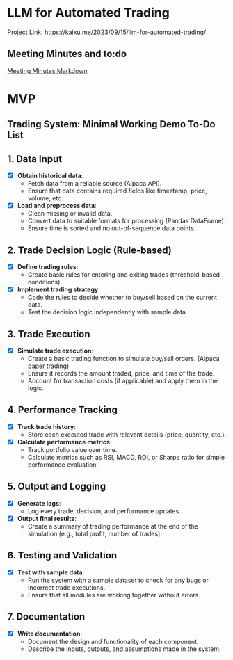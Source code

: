 # LLM for Automated Trading
Project Link: https://kaixu.me/2023/09/15/llm-for-automated-trading/

## Meeting Minutes and to:do
[Meeting Minutes Markdown](meetingMinutes.md)

# MVP
## Trading System: Minimal Working Demo To-Do List

## 1. Data Input
- [x] **Obtain historical data**: 
  - Fetch data from a reliable source (Alpaca API).
  - Ensure that data contains required fields like timestamp, price, volume, etc.
- [x] **Load and preprocess data**: 
  - Clean missing or invalid data.
  - Convert data to suitable formats for processing (Pandas DataFrame).
  - Ensure time is sorted and no out-of-sequence data points.

## 2. Trade Decision Logic (Rule-based)
- [x] **Define trading rules**: 
  - Create basic rules for entering and exiting trades (threshold-based conditions).
- [x] **Implement trading strategy**: 
  - Code the rules to decide whether to buy/sell based on the current data.
  - Test the decision logic independently with sample data.

## 3. Trade Execution
- [x] **Simulate trade execution**:
  - Create a basic trading function to simulate buy/sell orders. (Alpaca paper trading)
  - Ensure it records the amount traded, price, and time of the trade.
  - Account for transaction costs (if applicable) and apply them in the logic.

## 4. Performance Tracking
- [x] **Track trade history**: 
  - Store each executed trade with relevant details (price, quantity, etc.).
- [x] **Calculate performance metrics**: 
  - Track portfolio value over time.
  - Calculate metrics such as RSI, MACD, ROI, or Sharpe ratio for simple performance evaluation.
  
## 5. Output and Logging
- [x] **Generate logs**: 
  - Log every trade, decision, and performance updates.
- [x] **Output final results**: 
  - Create a summary of trading performance at the end of the simulation (e.g., total profit, number of trades).
  
## 6. Testing and Validation
- [x] **Test with sample data**: 
  - Run the system with a sample dataset to check for any bugs or incorrect trade executions.
  - Ensure that all modules are working together without errors.

## 7. Documentation
- [x] **Write documentation**: 
  - Document the design and functionality of each component.
  - Describe the inputs, outputs, and assumptions made in the system.
